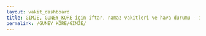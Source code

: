 ```yaml
---
layout: vakit_dashboard
title: GIMJE, GUNEY_KORE için iftar, namaz vakitleri ve hava durumu - ilçe/eyalet seç
permalink: /GUNEY_KORE/GIMJE/
---
```


<script type="text/javascript">
  var GLOBAL_COUNTRY = 'GUNEY_KORE';
  var GLOBAL_CITY = 'GIMJE';
  var GLOBAL_STATE = '';
  var lat = 72;
  var lon = 21;
</script>
